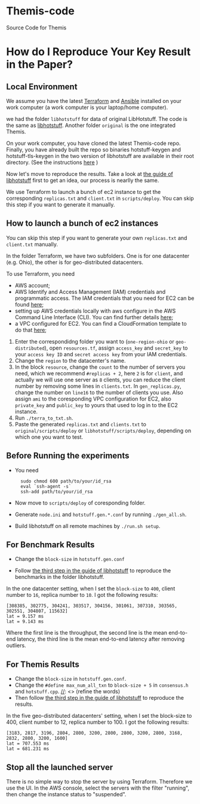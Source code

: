 # Themis-code
 Source Code for Themis

# How do I Reproduce Your Key Result in the Paper?

## Local Environment
We assume you have the latest [Terraform](https://www.terraform.io/downloads) and [Ansible](https://docs.ansible.com/ansible/latest/installation_guide/intro_installation.html) installed on your work computer (a work computer is your laptop/home computer). 

[//]: <> (change the terraform link to an installation one. Tell the user what to run on the work computer.)

we had the folder ``libhotstuff`` for data of original LibHotstuff. The code is the same as [libhotstuff](https://github.com/hot-stuff/libhotstuff). Another folder ``original`` is the one integrated Themis.

[//]: <> (change the folder name...)

On your work computer, you have cloned the latest Themis-code repo. Finally, you have already built the repo so binaries hotstuff-keygen and hotstuff-tls-keygen in the two version of libhotstuff are available in their root directory. (See the instructions [here](https://github.com/hot-stuff/libhotstuff) )

Now let's move to reproduce the results. Take a look at [the guide of libhotstuff](https://github.com/hot-stuff/libhotstuff/tree/master/scripts/deploy#local-environment) first to get an idea, our process is nearlly the same.

We use Terraform to launch a bunch of ec2 instance to get the corresponding ``replicas.txt`` and ``client.txt`` in ``scripts/deploy``. You can skip this step if you want to generate it manually.

## How to launch a bunch of ec2 instances

You can skip this step if you want to generate your own ``replicas.txt`` and ``client.txt`` manually.

In the folder Terraform, we have two subfolders. One is for one datacenter (e.g. Ohio), the other is for geo-distributed datacenters.

To use Terraform, you need
- AWS account;
- AWS Identify and Access Management (IAM) credentials and programmatic access. The IAM credentials that you need for EC2 can be found [here](https://aws.amazon.com/cn/blogs/security/granting-permission-to-launch-ec2-instances-with-iam-roles-passrole-permission/);
- setting up AWS credentials locally with aws configure in the AWS Command Line Interface (CLI). You can find further details [here](https://docs.aws.amazon.com/cli/latest/userguide/cli-chap-configure.html);
- a VPC configured for EC2. You can find a CloudFormation template to do that [here](https://docs.aws.amazon.com/eks/latest/userguide/creating-a-vpc.html); 

1. Enter the correspondidng folder you want to (``one-region-ohio`` or ``geo-distributed``), open ``resources.tf``, assign ``access_key`` and ``secret_key`` to your ``access key ID`` and ``secret access key`` from your IAM credentials.
2. Change the ``region`` to the datacenter's name.
3. In the block ``resource``, change the ``count`` to the number of servers you need, which we recommend ``#replicas + 2``, here ``2`` is for ``client``, and actually we will use one server as ``8`` clients, you can reduce the client number by removing some lines in ``clients.txt``. In ``gen_replicas.py``, change the number on ``line16`` to the number of clients you use.  Also assign ``ami`` to the coresponding VPC configuration for EC2, also ``private_key`` and ``public_key`` to yours that used to log in to the EC2 instance.
4. Run ``./terra_to_txt.sh``.
5. Paste the generated ``replicas.txt`` and ``clients.txt`` to ``original/scripts/deploy`` or ``libhotstuff/scripts/deploy``, depending on which one you want to test.

## Before Running the experiments

- You need 

        sudo chmod 600 path/to/your/id_rsa 
        eval `ssh-agent -s`
        ssh-add path/to/your/id_rsa

- Now move to ``scripts/deploy`` of coresponding folder.
- Generate ``node.ini`` and ``hotstuff.gen.*.conf`` by running ``./gen_all.sh``.
- Build libhotstuff on all remote machines by ``./run.sh setup``.

 ## For Benchmark Results

- Change the ``block-size`` in ``hotstuff.gen.conf``

- Follow [the third step in the guide of libhotstuff](https://github.com/hot-stuff/libhotstuff/tree/master/scripts/deploy#step-3---run-the-experiment) to reproduce the benchmarks in the folder libhotstuff. 

In the one datacenter setting, when I set the ``block-size`` to ``400``, client number to ``16``, replica number to ``10``. I got the following results:

    [308385, 302775, 304241, 303517, 304156, 301061, 307310, 303565, 302551, 304807, 115632]
    lat = 9.157 ms
    lat = 9.143 ms

Where the first line is the throughput, the second line is the mean end-to-end latency, the third line is the mean end-to-end latency after removing outliers.

[//]: <> (change this to default setting?)


 ## For Themis Results

- Change the ``block-size`` in ``hotstuff.gen.conf``.
- Change the ``#define max_num_all_txn`` to ``block-size + 5`` in ``consensus.h`` and ``hotstuff.cpp``.
[//]: <> (refine the words)
- Then follow [the third step in the guide of libhotstuff](https://github.com/hot-stuff/libhotstuff/tree/master/scripts/deploy#step-3---run-the-experiment) to reproduce the results.

In the five geo-distributed datacenters' setting, when I set the block-size to 400, client number to 12, replica number to 100. I got the following results:

    [3183, 2817, 3196, 2804, 2800, 3200, 2800, 2800, 3200, 2800, 3168, 2832, 2800, 3200, 1600]
    lat = 707.553 ms
    lat = 681.231 ms

[//]: <> (change this to default setting?)

## Stop all the launched server

There is no simple way to stop the server by using Terraform. Therefore we use the UI. In the AWS console, select the servers with the filter "running", then change the instance status to "suspended".